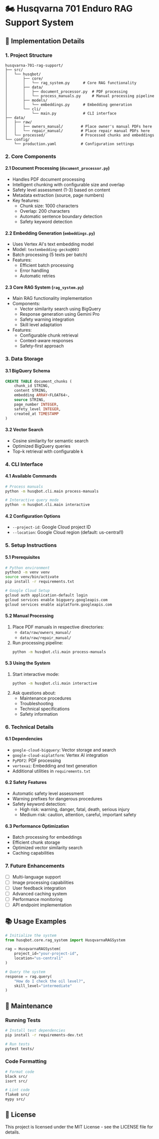 # 🏍️ Husqvarna 701 Enduro RAG Support System

## 📝 Implementation Details

### 1. Project Structure
```
husqvarna-701-rag-support/
├── src/
│   └── husqbot/
│       ├── core/
│       │   └── rag_system.py      # Core RAG functionality
│       ├── data/
│       │   ├── document_processor.py  # PDF processing
│       │   └── process_manuals.py     # Manual processing pipeline
│       ├── models/
│       │   └── embeddings.py      # Embedding generation
│       └── cli/
│           └── main.py            # CLI interface
├── data/
│   ├── raw/
│   │   ├── owners_manual/        # Place owner's manual PDFs here
│   │   └── repair_manual/        # Place repair manual PDFs here
│   └── processed/                # Processed chunks and embeddings
└── config/
    └── production.yaml           # Configuration settings
```

### 2. Core Components

#### 2.1 Document Processing (`document_processor.py`)
- Handles PDF document processing
- Intelligent chunking with configurable size and overlap
- Safety level assessment (1-3) based on content
- Metadata extraction (source, page numbers)
- Key features:
  - Chunk size: 1000 characters
  - Overlap: 200 characters
  - Automatic sentence boundary detection
  - Safety keyword detection

#### 2.2 Embedding Generation (`embeddings.py`)
- Uses Vertex AI's text embedding model
- Model: `textembedding-gecko@003`
- Batch processing (5 texts per batch)
- Features:
  - Efficient batch processing
  - Error handling
  - Automatic retries

#### 2.3 Core RAG System (`rag_system.py`)
- Main RAG functionality implementation
- Components:
  - Vector similarity search using BigQuery
  - Response generation using Gemini Pro
  - Safety warning integration
  - Skill level adaptation
- Features:
  - Configurable chunk retrieval
  - Context-aware responses
  - Safety-first approach

### 3. Data Storage

#### 3.1 BigQuery Schema
```sql
CREATE TABLE document_chunks (
    chunk_id STRING,
    content STRING,
    embedding ARRAY<FLOAT64>,
    source STRING,
    page_number INTEGER,
    safety_level INTEGER,
    created_at TIMESTAMP
)
```

#### 3.2 Vector Search
- Cosine similarity for semantic search
- Optimized BigQuery queries
- Top-k retrieval with configurable k

### 4. CLI Interface

#### 4.1 Available Commands
```bash
# Process manuals
python -m husqbot.cli.main process-manuals

# Interactive query mode
python -m husqbot.cli.main interactive
```

#### 4.2 Configuration Options
- `--project-id`: Google Cloud project ID
- `--location`: Google Cloud region (default: us-central1)

### 5. Setup Instructions

#### 5.1 Prerequisites
```bash
# Python environment
python3 -m venv venv
source venv/bin/activate
pip install -r requirements.txt

# Google Cloud Setup
gcloud auth application-default login
gcloud services enable bigquery.googleapis.com
gcloud services enable aiplatform.googleapis.com
```

#### 5.2 Manual Processing
1. Place PDF manuals in respective directories:
   - `data/raw/owners_manual/`
   - `data/raw/repair_manual/`
2. Run processing pipeline:
   ```bash
   python -m husqbot.cli.main process-manuals
   ```

#### 5.3 Using the System
1. Start interactive mode:
   ```bash
   python -m husqbot.cli.main interactive
   ```
2. Ask questions about:
   - Maintenance procedures
   - Troubleshooting
   - Technical specifications
   - Safety information

### 6. Technical Details

#### 6.1 Dependencies
- `google-cloud-bigquery`: Vector storage and search
- `google-cloud-aiplatform`: Vertex AI integration
- `PyPDF2`: PDF processing
- `vertexai`: Embedding and text generation
- Additional utilities in `requirements.txt`

#### 6.2 Safety Features
- Automatic safety level assessment
- Warning prefixes for dangerous procedures
- Safety keyword detection:
  - High risk: warning, danger, fatal, death, serious injury
  - Medium risk: caution, attention, careful, important safety

#### 6.3 Performance Optimization
- Batch processing for embeddings
- Efficient chunk storage
- Optimized vector similarity search
- Caching capabilities

### 7. Future Enhancements
- [ ] Multi-language support
- [ ] Image processing capabilities
- [ ] User feedback integration
- [ ] Advanced caching system
- [ ] Performance monitoring
- [ ] API endpoint implementation

## 📚 Usage Examples

```python
# Initialize the system
from husqbot.core.rag_system import HusqvarnaRAGSystem

rag = HusqvarnaRAGSystem(
    project_id="your-project-id",
    location="us-central1"
)

# Query the system
response = rag.query(
    "How do I check the oil level?",
    skill_level="intermediate"
)
```

## 🔧 Maintenance

### Running Tests
```bash
# Install test dependencies
pip install -r requirements-dev.txt

# Run tests
pytest tests/
```

### Code Formatting
```bash
# Format code
black src/
isort src/

# Lint code
flake8 src/
mypy src/
```

## 📄 License
This project is licensed under the MIT License - see the LICENSE file for details.